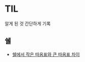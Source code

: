 # TIL

알게 된 것 간단하게 기록

## 쉘

- [쉘에서 작은 따옴표와 큰 따옴표 차이](./src/shell/double_quotes_and_single_quotes.md)

